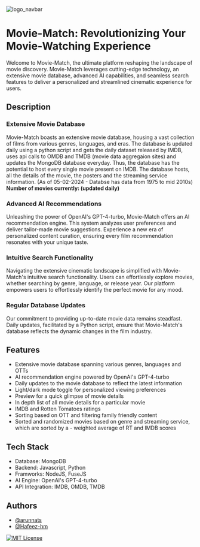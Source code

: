 
![logo_navbar](https://github.com/arunnats/movie-match/assets/118368673/b597e0c8-3325-4c12-9282-6fb5aac85135)

# Movie-Match: Revolutionizing Your Movie-Watching Experience

Welcome to Movie-Match, the ultimate platform reshaping the landscape of movie discovery. Movie-Match leverages cutting-edge technology, an extensive movie database, advanced AI capabilities, and seamless search features to deliver a personalized and streamlined cinematic experience for users.

## Description
### Extensive Movie Database
Movie-Match boasts an extensive  movie database, housing a vast collection of films from various genres, languages, and eras. The database is updated daily using a python script and gets the daily dataset released by IMDB, uses api calls to OMDB and TMDB (movie data aggregaion sites) and updates the MongoDB database everyday. Thus, the database has the potential to host every single movie present on IMDB. The database hosts, all the details of the movie, the posters and the streaming service information.
(As of 05-02-2024 - Databse has data from 1975 to mid 2010s)
**Number of movies currently: (updated daily)**

### Advanced AI Recommendations
Unleashing the power of OpenAI's GPT-4-turbo, Movie-Match offers an  AI recommendation engine. This system analyzes user preferences and deliver tailor-made movie suggestions. Experience a new era of personalized content curation, ensuring every film recommendation resonates with your unique taste.

### Intuitive Search Functionality
Navigating the extensive cinematic landscape is simplified with Movie-Match's intuitive search functionality. Users can effortlessly explore movies, whether searching by genre, language, or release year. Our platform empowers users to effortlessly identify the perfect movie for any mood.

### Regular Database Updates
Our commitment to providing up-to-date movie data remains steadfast. Daily updates, facilitated by a Python script, ensure that Movie-Match's database reflects the dynamic changes in the film industry.
## Features

- Extensive movie database spanning various genres, languages and OTTs
- AI recommendation engine powered by OpenAI's GPT-4-turbo
- Daily updates to the movie database to reflect the latest information
- Light/dark mode toggle for personalized viewing preferences
- Preview for a quick glimpse of movie details
- In depth list of all movie details for a particular movie
- IMDB and Rotten Tomatoes ratings
- Sorting based on OTT and filtering family friendly content
- Sorted and randomized movies based on genre and streaming service, which are sorted by a - weighted average of RT and IMDB scores
## Tech Stack

- Database: MongoDB
- Backend: Javascript, Python
- Framworks: NodeJS, FuseJS
- AI Engine: OpenAI's GPT-4-turbo
- API Integration: IMDB, OMDB, TMDB


## Authors

- [@arunnats](https://www.arunnats.com/)
- [@Hafeez-hm](https://github.com/Hafeez-hm)



[![MIT License](https://img.shields.io/badge/License-MIT-green.svg)](https://choosealicense.com/licenses/mit/)

